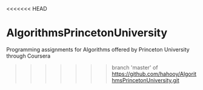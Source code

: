 <<<<<<< HEAD
# AlgorithmsPrincetonUniversity
Programming assignments for Algorithms offered by Princeton University through Coursera
>>>>>>> branch 'master' of https://github.com/hahooy/AlgorithmsPrincetonUniversity.git
